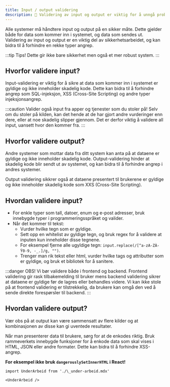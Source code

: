 ```yaml
---
title: Input / output validering
description: 🧾 Validering av input og output er viktig for å unngå problemer
---
```


Alle systemer må håndtere input og output på en sikker måte. Dette gjelder både for data som kommer inn i systemet, og data som sendes ut. Validering av input og output er en viktig del av sikkerhetsarbeidet, og kan bidra til å forhindre en rekke typer angrep.

:::tip Tips!
Dette gir ikke bare sikkerhet men også et mer robust system.
:::

## Hvorfor validere input?

Input-validering er viktig for å sikre at data som kommer inn i systemet er gyldige og ikke inneholder skadelig kode. Dette kan bidra til å forhindre angrep som SQL-injeksjon, XSS (Cross-Site Scripting) og andre typer injeksjonsangrep.

:::caution Valider også input fra apper og tjenester som du stoler på!
Selv om du stoler på kilden, kan det hende at de har gjort andre vurderinger enn dere, eller at noe skadelig slipper gjennom. Det er derfor viktig å validere all input, uansett hvor den kommer fra.
:::

## Hvorfor validere output?

Andre systemer som mottar data fra ditt system kan anta på at dataene er gyldige og ikke inneholder skadelig kode. Output-validering hinder at skadelig kode blir sendt ut av systemet, og kan bidra til å forhindre angrep i andres systemer.

Output validering sikkrer også at dataene presentert til brukerene er gyldige og ikke inneholder skadelig kode som XXS (Cross-Site Scripting).

## Hvordan validere input?

- For enkle typer som tall, datoer, enum og e-post adresser, bruk innebygde typer i programmeringsspråket og valider.
- Når det kommer til tekst:
  - Vurder hvilke tegn som er gyldige.
  - Sett opp en whitelist av gyldige tegn, og bruk regex for å validere at inputen kun inneholder disse tegnene.
  - For eksempel fjerne alle ugyldige tegn: `input.replace(/[^a-zA-ZÀ-Ÿ0-9, -_.]/g, "")`.
  - Trenger man rik tekst eller html, vurder hvilke tags og attributter som er gyldige, og bruk et bibliotek for å sanitere.

:::danger OBS!
Vi bør validere både i frontend og backend. Frontend validering gir rask tilbakemelding til bruker mens backend validering sikrer at dataene er gyldige før de lagres eller behandles videre. Vi kan ikke stole på at frontend validering er tilstrekkelig, da brukere kan omgå den ved å sende direkte forespørsler til backend.
:::

## Hvordan validere output?

Vær obs på at output kan være sammensatt av flere kilder og at kombinasjonen av disse kan gi uventede resultater.

Når man presenterer data til brukere, sørg for at de enkodes riktig. Bruk rammeverkets innebygde funksjoner for å enkode data som skal vises i HTML, JSON eller andre formater. Dette kan bidra til å forhindre XSS-angrep.

**For eksempel ikke bruk `dangerouslySetInnerHTML` i React!**

```mdx-code-block
import UnderArbeid from './\_under-arbeid.mdx'

<UnderArbeid />
```
